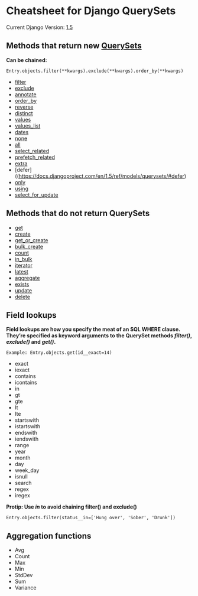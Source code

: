 Cheatsheet for Django QuerySets
===
Current Django Version: [1.5](https://docs.djangoproject.com/en/1.5/ref/models/querysets/)

Methods that return new [QuerySets](https://docs.djangoproject.com/en/dev/ref/models/querysets/#queryset-api)
---

**Can be chained:**

    Entry.objects.filter(**kwargs).exclude(**kwargs).order_by(**kwargs)

 * [filter](https://docs.djangoproject.com/en/1.5/ref/models/querysets/#filter)
 * [exclude](https://docs.djangoproject.com/en/1.5/ref/models/querysets/#exclude)
 * [annotate](https://docs.djangoproject.com/en/1.5/ref/models/querysets/#annotate)
 * [order_by](https://docs.djangoproject.com/en/1.5/ref/models/querysets/#order-by)
 * [reverse](https://docs.djangoproject.com/en/1.5/ref/models/querysets/#reverse)
 * [distinct](https://docs.djangoproject.com/en/1.5/ref/models/querysets/#distinct)
 * [values](https://docs.djangoproject.com/en/1.5/ref/models/querysets/#values)
 * [values_list](https://docs.djangoproject.com/en/1.5/ref/models/querysets/#values-list)
 * [dates](https://docs.djangoproject.com/en/1.5/ref/models/querysets/#dates)
 * [none](https://docs.djangoproject.com/en/1.5/ref/models/querysets/#none)
 * [all](https://docs.djangoproject.com/en/1.5/ref/models/querysets/#all)
 * [select_related](https://docs.djangoproject.com/en/1.5/ref/models/querysets/#select-related)
 * [prefetch_related](https://docs.djangoproject.com/en/1.5/ref/models/querysets/#select-related)
 * [extra](https://docs.djangoproject.com/en/1.5/ref/models/querysets/#extra)
 * [defer]((https://docs.djangoproject.com/en/1.5/ref/models/querysets/#defer)
 * [only](https://docs.djangoproject.com/en/1.5/ref/models/querysets/#only)
 * [using](https://docs.djangoproject.com/en/1.5/ref/models/querysets/#using)
 * [select_for_update](https://docs.djangoproject.com/en/1.5/ref/models/querysets/#select-for-update)

Methods that do not return QuerySets
---

 * [get](https://docs.djangoproject.com/en/dev/ref/models/querysets/#get)
 * [create](https://docs.djangoproject.com/en/dev/ref/models/querysets/#create)
 * [get_or_create](https://docs.djangoproject.com/en/dev/ref/models/querysets/#get-or-create)
 * [bulk_create](https://docs.djangoproject.com/en/dev/ref/models/querysets/#bulk-create)
 * [count](https://docs.djangoproject.com/en/dev/ref/models/querysets/#count)
 * [in_bulk](https://docs.djangoproject.com/en/dev/ref/models/querysets/#in-bulk)
 * [iterator](https://docs.djangoproject.com/en/dev/ref/models/querysets/#iterator)
 * [latest](https://docs.djangoproject.com/en/dev/ref/models/querysets/#latest)
 * [aggregate](https://docs.djangoproject.com/en/dev/ref/models/querysets/#aggregate)
 * [exists](https://docs.djangoproject.com/en/dev/ref/models/querysets/#exists)
 * [update](https://docs.djangoproject.com/en/dev/ref/models/querysets/#update)
 * [delete](https://docs.djangoproject.com/en/dev/ref/models/querysets/#delete)

Field lookups
---

**Field lookups are how you specify the meat of an SQL WHERE clause. They’re specified as keyword arguments to the QuerySet methods *filter()*, *exclude()* and *get()*.**

    Example: Entry.objects.get(id__exact=14)

 * exact
 * iexact
 * contains
 * icontains
 * in
 * gt
 * gte
 * lt
 * lte
 * startswith
 * istartswith
 * endswith
 * iendswith
 * range
 * year
 * month
 * day
 * week_day
 * isnull
 * search
 * regex
 * iregex

**Protip: Use *in* to avoid chaining filter() and exclude()**

    Entry.objects.filter(status__in=['Hung over', 'Sober', 'Drunk'])

Aggregation functions
---

 * Avg
 * Count
 * Max
 * Min
 * StdDev
 * Sum
 * Variance
